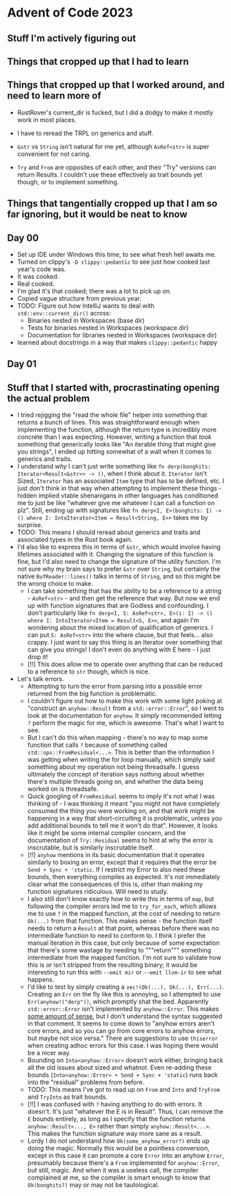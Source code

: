 Advent of Code 2023
===================

Stuff I'm actively figuring out
-------------------------------


Things that cropped up that I had to learn
------------------------------------------

Things that cropped up that I worked around, and need to learn more of
----------------------------------------------------------------------


[//]: #day-00 (TODO: Learn more how current_dir works in RustRover)
* RustRover's current_dir is fucked, but I did a dodgy to make it mostly work in most places.

[//]: #day-01 (TODO: Upskill on generics, associated types, and traits)
* I have to reread the TRPL on generics and stuff.

[//]: #day-01 (TODO: I need to understand when to prefer &str over String and the implications of such)
* `&str` vs `String` isn't natural for me yet, although `AsRef<str>` is super convenient for not caring.

[//]: #day-01 (TODO: Learn the implications of Try, From, TryInto, and TryFrom)
* `Try` and `From` are opposites of each other, and their "Try" versions can return Results. I couldn't use these 
  effectively as trait bounds yet though, or to implement something.

Things that tangentially cropped up that I am so far ignoring, but it would be neat to know
-------------------------------------------------------------------------------------------

Day 00
------

* Set up IDE under Windows this time, to see what fresh hell awaits me.
* Turned on clippy's `-D clippy::pedantic` to see just how cooked last year's code was.
* It was cooked.
* Real cooked.
* I'm glad it's that cooked; there was a lot to pick up on.
* Copied vague structure from previous year.
* TODO: Figure out how IntelliJ wants to deal with `std::env::current_dir()` across:
  * Binaries nested in Workspaces (base dir)
  * Tests for binaries nested in Workspaces (workspace dir)
  * Documentation for libraries nested in Workspaces (workspace dir)
* learned about docstrings in a way that makes `clippy::pedantic` happy

Day 01
------

## Stuff that I started with, procrastinating opening the actual problem

* I tried rejigging the "read the whole file" helper into something that returns a bunch of lines. This was 
  straightforward enough when implementing the function, although the return type is incredibly more concrete than I 
  was expecting. However, writing a function that _took_ something that generically looks like "An iterable thing 
  that might give you strings", I ended up hitting somewhat of a wall when it comes to generics and traits.
* I understand _why_ I can't just write something like `fn derp(bonghits: Iterator<Result<&str>> -> ()`, when I 
  think about it. `Iterator` isn't Sized, `Iterator` has an associated `Item` type that has to be defined, etc. I 
  just don't think in that way when attempting to implement these things - hidden implied vtable shenanigans in 
  other languages has conditioned me to just be like "whatever give me whatever I can call a function on plz". Still,
  ending up with signatures like `fn derp<I, E>(bonghits: I) -> () where I: IntoIterator<Item = Result<String, E>>` 
  takes me by surprise.
* TODO: This means I should reread about generics and traits and associated types in the Rust book again.
* I'd also like to express this in terms of `&str`, which would involve having lifetimes associated with it. 
  Changing the signature of this function is fine, but I'd also need to change the signature of the utility function.
  I'm not sure why my brain says to prefer `&str` over `String`, but certainly the native `BufReader::lines()` talks 
  in terms of `String`, and so this might be the wrong choice to make. 
  * I can take something that has the ability to be a reference to a string - `AsRef<str>` - and then get the 
    reference that way. But now we end up with function signatures that are Godless and confounding. I don't 
    particularly like `fn derp<I, S: AsRef<str>, E>(i: I) -> () where I: IntoIterator<Item = Result<S, E>>`, and 
    again I'm wondering about the mixed location of qualification of generics. I can put `S: AsRef<str>` into the 
    where clause, but that feels... also crappy. I just want to say this thing is an Iterator over something that 
    can give you strings! I don't even do anything with E here - I just drop it!
  * [!!] This does allow me to operate over anything that can be reduced to a reference to `str` though, which is nice.
* Let's talk errors.
  * Attempting to turn the error from parsing into a possible error returned from the big function is 
    problematic.
  * I couldn't figure out how to make this work with some light poking at "construct an `anyhow::Result` from a 
    `std::error::Error`", so I went to look at the documentation for `anyhow`. It simply recommended letting `?` 
    perform the magic for me, which is awesome. That's what I want to see.
  * But I can't do this when mapping - there's no way to map some function that calls `?` because of something called 
    `std::ops::FromResidual<...>`. This is better than the information I was getting when writing the for loop 
    manually, which simply said something about my operation not being threadsafe. I guess ultimately the concept of 
    iteration says nothing about whether there's multiple threads going on, and whether the data being worked on is 
    threadsafe.
  * Quick googling of `FromResidual` seems to imply it's not what I was thinking of - I was thinking it meant "you 
    might not have completely consumed the thing you were working on, and that work might be happening in a way that 
    short-circuiting it is problematic, unless you add additional bounds to tell me it won't do that". However, it 
    looks like it might be some internal compiler concern, and the documentation of `Try::Residual` seems to hint at 
    why the error is inscrutable, but is similarly inscrutable itself.
  * [!!] `anyhow` mentions in its basic documentation that it operates similarly to boxing an error, except that it 
    requires that the error be `Send + Sync + 'static`. If I restrict my Error to also need these bounds, then 
    everything compiles as expected. It's not immediately clear what the consequences of this is, other than making 
    my function signatures ridiculous. Will need to study.
  * I also still don't know exactly how to write this in terms of `map`, but following the compiler errors led me to 
    `try_for_each`, which allows me to use `?` in the mapped function, at the cost of needing to return `Ok(...)` 
    from that function. This makes sense - the function itself needs to return a `Result` at that point, whereas 
    before there was no intermediate function to need to conform to. I think I prefer the manual iteration in this 
    case, but only because of some expectation that there's some wastage by needing to """return""" something 
    intermediate from the mapped function. I'm not sure to validate how this is or isn't stripped from the resulting 
    binary; it would be interesting to run this with `--emit mir` or `--emit llvm-ir` to see what happens.
  * I'd like to test by simply creating a `vec!(Ok(...), Ok(...), Err(...)`. Creating an `Err` on the fly like this 
    is annoying, so I attempted to use `Err(anyhow!("derp"))`, which promptly shat the bed. Apparently 
    `std::error::Error` isn't implemented by `anyhow::Error`. This makes [some amount of sense][anyhow_implementing],
    but I don't understand the syntax suggested in that comment. It seems to come down to "anyhow errors aren't 
    core errors, and so you can go from core errors to anyhow errors, but maybe not vice versa." There are 
    suggestions to use `thiserror` when creating adhoc errors for this case. I was hoping there would be a nicer way.
  * Bounding on `Into<anyhow::Error>` doesn't work either, bringing back all the old issues about sized and whatnot. 
    Even re-adding these bounds (`Into<anyhow::Error> + Send + Sync + 'static`) runs back into the "residual" 
    problems from before.
  * TODO: This means I've got to read up on `From` and `Into` and `TryFrom` and `TryInto` as trait bounds.
  * [!!] I was confused with `?` having anything to do with errors. It doesn't. It's just "whatever the E is in 
    Result". Thus, I can remove the `E` bounds entirely, as long as I specify that the function returns 
    `anyhow::Result<..., E>` rather than simply `anyhow::Result<...>`. This makes the function signature way more 
    sane as a result.
  * Lordy I do not understand how `Ok(some_anyhow_error?)` ends up doing the magic. Normally this would be a 
    pointless conversion, except in this case it can promote a core `Error` into an anyhow `Error`, presumably 
    because there's a `From` implemented for `anyhow::Error`, but still, magic. And when it was a useless call, the 
    compiler complained at me, so the compiler is smart enough to know that `Ok(bonghits?)` may or may not be 
    tautological.


[anyhow_implementing]: https://github.com/dtolnay/anyhow/issues/63#issuecomment-581505403